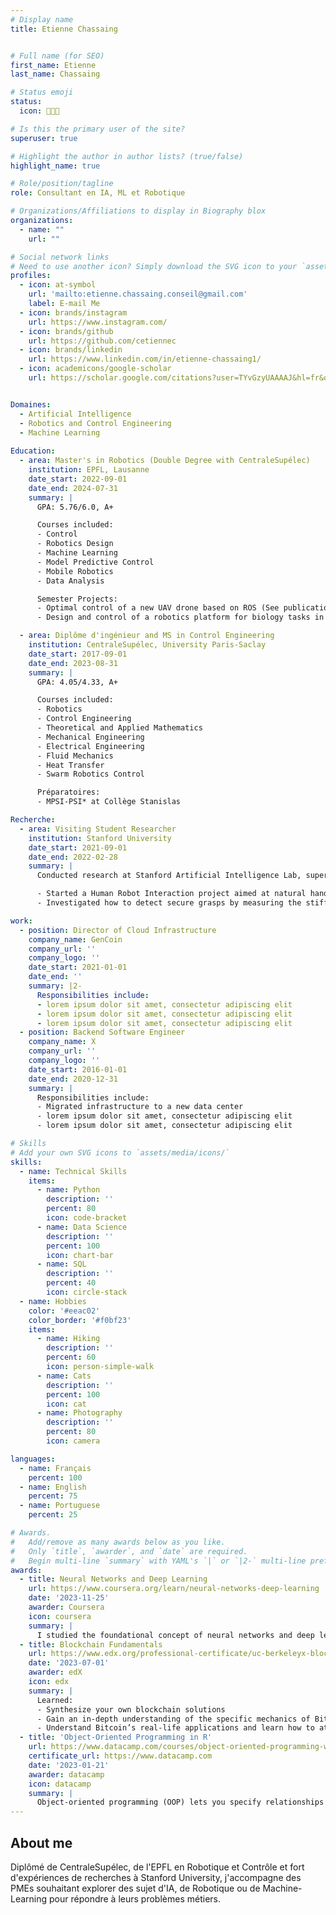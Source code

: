 ```yaml
---
# Display name
title: Etienne Chassaing


# Full name (for SEO)
first_name: Etienne
last_name: Chassaing

# Status emoji
status:
  icon: 👨🏻‍💻

# Is this the primary user of the site?
superuser: true

# Highlight the author in author lists? (true/false)
highlight_name: true

# Role/position/tagline
role: Consultant en IA, ML et Robotique

# Organizations/Affiliations to display in Biography blox
organizations:
  - name: ""
    url: ""

# Social network links
# Need to use another icon? Simply download the SVG icon to your `assets/media/icons/` folder.
profiles:
  - icon: at-symbol
    url: 'mailto:etienne.chassaing.conseil@gmail.com'
    label: E-mail Me
  - icon: brands/instagram
    url: https://www.instagram.com/
  - icon: brands/github
    url: https://github.com/cetiennec
  - icon: brands/linkedin
    url: https://www.linkedin.com/in/etienne-chassaing1/
  - icon: academicons/google-scholar
    url: https://scholar.google.com/citations?user=TYvGzyUAAAAJ&hl=fr&oi=ao


Domaines:
  - Artificial Intelligence
  - Robotics and Control Engineering
  - Machine Learning
  
Education:
  - area: Master's in Robotics (Double Degree with CentraleSupélec)
    institution: EPFL, Lausanne
    date_start: 2022-09-01
    date_end: 2024-07-31
    summary: |
      GPA: 5.76/6.0, A+

      Courses included:
      - Control
      - Robotics Design
      - Machine Learning
      - Model Predictive Control
      - Mobile Robotics
      - Data Analysis

      Semester Projects:
      - Optimal control of a new UAV drone based on ROS (See publication below)
      - Design and control of a robotics platform for biology tasks in labs

  - area: Diplôme d'ingénieur and MS in Control Engineering
    institution: CentraleSupélec, University Paris-Saclay
    date_start: 2017-09-01
    date_end: 2023-08-31
    summary: |
      GPA: 4.05/4.33, A+

      Courses included:
      - Robotics
      - Control Engineering
      - Theoretical and Applied Mathematics
      - Mechanical Engineering
      - Electrical Engineering
      - Fluid Mechanics
      - Heat Transfer
      - Swarm Robotics Control

      Préparatoires:
      - MPSI-PSI* at Collège Stanislas

Recherche:
  - area: Visiting Student Researcher
    institution: Stanford University
    date_start: 2021-09-01
    date_end: 2022-02-28
    summary: |
      Conducted research at Stanford Artificial Intelligence Lab, supervised by Prof J. Kenneth Salisbury.

      - Started a Human Robot Interaction project aimed at natural handovers from robots to humans.
      - Investigated how to detect secure grasps by measuring the stiffness of the recipient's grasp. See publication below.

work:
  - position: Director of Cloud Infrastructure
    company_name: GenCoin
    company_url: ''
    company_logo: ''
    date_start: 2021-01-01
    date_end: ''
    summary: |2-
      Responsibilities include:
      - lorem ipsum dolor sit amet, consectetur adipiscing elit
      - lorem ipsum dolor sit amet, consectetur adipiscing elit
      - lorem ipsum dolor sit amet, consectetur adipiscing elit
  - position: Backend Software Engineer
    company_name: X
    company_url: ''
    company_logo: ''
    date_start: 2016-01-01
    date_end: 2020-12-31
    summary: |
      Responsibilities include:
      - Migrated infrastructure to a new data center
      - lorem ipsum dolor sit amet, consectetur adipiscing elit
      - lorem ipsum dolor sit amet, consectetur adipiscing elit

# Skills
# Add your own SVG icons to `assets/media/icons/`
skills:
  - name: Technical Skills
    items:
      - name: Python
        description: ''
        percent: 80
        icon: code-bracket
      - name: Data Science
        description: ''
        percent: 100
        icon: chart-bar
      - name: SQL
        description: ''
        percent: 40
        icon: circle-stack
  - name: Hobbies
    color: '#eeac02'
    color_border: '#f0bf23'
    items:
      - name: Hiking
        description: ''
        percent: 60
        icon: person-simple-walk
      - name: Cats
        description: ''
        percent: 100
        icon: cat
      - name: Photography
        description: ''
        percent: 80
        icon: camera

languages:
  - name: Français
    percent: 100
  - name: English
    percent: 75
  - name: Portuguese
    percent: 25

# Awards.
#   Add/remove as many awards below as you like.
#   Only `title`, `awarder`, and `date` are required.
#   Begin multi-line `summary` with YAML's `|` or `|2-` multi-line prefix and indent 2 spaces below.
awards:
  - title: Neural Networks and Deep Learning
    url: https://www.coursera.org/learn/neural-networks-deep-learning
    date: '2023-11-25'
    awarder: Coursera
    icon: coursera
    summary: |
      I studied the foundational concept of neural networks and deep learning. By the end, I was familiar with the significant technological trends driving the rise of deep learning; build, train, and apply fully connected deep neural networks; implement efficient (vectorized) neural networks; identify key parameters in a neural network’s architecture; and apply deep learning to your own applications.
  - title: Blockchain Fundamentals
    url: https://www.edx.org/professional-certificate/uc-berkeleyx-blockchain-fundamentals
    date: '2023-07-01'
    awarder: edX
    icon: edx
    summary: |
      Learned:
      - Synthesize your own blockchain solutions
      - Gain an in-depth understanding of the specific mechanics of Bitcoin
      - Understand Bitcoin’s real-life applications and learn how to attack and destroy Bitcoin, Ethereum, smart contracts and Dapps, and alternatives to Bitcoin’s Proof-of-Work consensus algorithm
  - title: 'Object-Oriented Programming in R'
    url: https://www.datacamp.com/courses/object-oriented-programming-with-s3-and-r6-in-r
    certificate_url: https://www.datacamp.com
    date: '2023-01-21'
    awarder: datacamp
    icon: datacamp
    summary: |
      Object-oriented programming (OOP) lets you specify relationships between functions and the objects that they can act on, helping you manage complexity in your code. This is an intermediate level course, providing an introduction to OOP, using the S3 and R6 systems. S3 is a great day-to-day R programming tool that simplifies some of the functions that you write. R6 is especially useful for industry-specific analyses, working with web APIs, and building GUIs.
---
```


## About me

Diplômé de CentraleSupélec, de l'EPFL en Robotique et Contrôle et fort d'expériences de recherches à Stanford University, j'accompagne des PMEs souhaitant explorer des sujet d'IA, de Robotique ou de Machine-Learning pour répondre à leurs problèmes métiers. 
